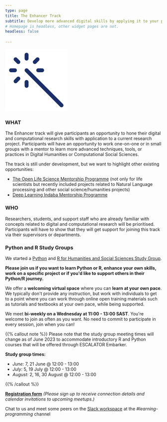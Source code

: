 ```yaml
---
type: page
title: The Enhancer Track
subtitle: Develop more advanced digital skills by applying it to your project
# Homepage is headless, other widget pages are not.
headless: false

---
```

<img src="enhance-icon.svg" width="200px">

### WHAT

The Enhancer track will give participants an opportunity to hone their digital and computational research skills with application to a current research project. Participants will have an opportunity to work one-on-one or in small groups with a mentor to learn more advanced techniques, tools, or practices in Digital Humanities or Computational Social Sciences.

The track is still under development, but we want to highlight other existing opportunities:
- [The Open Life Science Mentorship Programme](https://openlifesci.org/) (not only for life scientists but recently included projects related to Natural Language processing and other social science/humanities projects)
- [Deep Learning Indaba Mentorship Programme](https://deeplearningindaba.com/mentorship/)

### WHO

Researchers, students, and support staff who are already familiar with concepts related to digital and computational research will be prioritised. Participants will have to show that they will get support for joining this track via their supervisors or departments. 

### Python and R Study Groups

We started a [Python](https://escalator.sadilar.org/post/2021/07/2021-07-06-python-study-group/) and [R for Humanities and Social Sciences Study Group](https://escalator.sadilar.org/post/2021/07/2021-07-08-r-study-group/). 

__Please join us if you want to learn Python or R, enhance your own skills, work on a specific project or if you'd like to support others in their Python/R journey.__

We offer a __welcoming virtual space__ where you can __learn at your own pace__. We typically don't provide any instruction, but work with individuals to get to a point where you can work through online open training materials such as tutorials and textbooks at your own pace, while being supported.

We meet __bi-weekly on a Wednesday at 11:00 - 13:00 SAST__. You're welcome to join as often as you want. No need to commit to participate in every session, join when you can!

{{% callout note %}}
Please note that the study group meeting times will change as of June 2023 to accommodate introductory R and Python courses that will be offered through ESCALATOR Embarker.

__Study group times:__ 

- _June:_ 7, 21 June @ 12:00 - 13:00
- _July:_ 5, 19 July @ 12:00 - 13:00
- _August:_ 2, 16, 30 August @ 12:00 - 13:00

{{% /callout %}}

__[Registration form](https://forms.gle/EWvHp48pkVpk4i6i8)__ _(Please sign up to receive connection details and calendar invitations to upcoming meetups.)_

Chat to us and meet some peers on the [Slack workspace](https://escalator.sadilar.org/post/connect-with-the-community/) at the _#learning-programming_ channel




